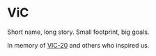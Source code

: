 ViC
===

Short name, long story. Small footprint, big goals.

In memory of [VIC-20](https://en.wikipedia.org/wiki/Commodore_VIC-20) and
others who inspired us.
